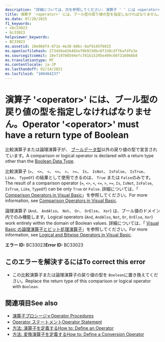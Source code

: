 ```yaml
---
description: "詳細については、次を参照してください: 演算子 ' ' には <operator> ブール型の戻り値の型が必要です"
title: 演算子 '<operator>' には、ブール型の戻り値の型を指定しなければなりません。
ms.date: 07/20/2015
f1_keywords:
- vbc33023
- bc33023
helpviewer_keywords:
- BC33023
ms.assetid: 18e066f4-d71e-4e38-b0bc-8af9145f6015
ms.openlocfilehash: 273450ad26465ef9b9150bc0f330cdf76afdfe3e
ms.sourcegitcommit: 10e719780594efc781b15295e499c66f316068b8
ms.translationtype: MT
ms.contentlocale: ja-JP
ms.lasthandoff: 02/14/2021
ms.locfileid: "100484237"
---
```

# <a name="operator-operator-must-have-a-return-type-of-boolean"></a><span data-ttu-id="0ac54-103">演算子 '\<operator>' には、ブール型の戻り値の型を指定しなければなりません。</span><span class="sxs-lookup"><span data-stu-id="0ac54-103">Operator '\<operator>' must have a return type of Boolean</span></span>

<span data-ttu-id="0ac54-104">比較演算子または論理演算子が、 [ブールデータ型](../language-reference/data-types/boolean-data-type.md)以外の戻り値の型で宣言されています。</span><span class="sxs-lookup"><span data-stu-id="0ac54-104">A comparison or logical operator is declared with a return type other than the [Boolean Data Type](../language-reference/data-types/boolean-data-type.md).</span></span>  
  
 <span data-ttu-id="0ac54-105">比較演算子 (`=`、 `<>`、 `<`、 `<=`、 `>`、 `>=`、 `Is`、 `IsNot`、 `IsFalse`、 `IsTrue`、 `Like`、 `TypeOf`) の結果として使用できるのは、 `True` または `False`のみです。</span><span class="sxs-lookup"><span data-stu-id="0ac54-105">The result of a comparison operator (`=`, `<>`, `<`, `<=`, `>`, `>=`, `Is`, `IsNot`, `IsFalse`, `IsTrue`, `Like`, `TypeOf`) can be only `True` or `False`.</span></span> <span data-ttu-id="0ac54-106">詳細については、「 [Comparison Operators in Visual Basic](../programming-guide/language-features/operators-and-expressions/comparison-operators.md)」を参照してください。</span><span class="sxs-lookup"><span data-stu-id="0ac54-106">For more information, see [Comparison Operators in Visual Basic](../programming-guide/language-features/operators-and-expressions/comparison-operators.md).</span></span>  
  
 <span data-ttu-id="0ac54-107">論理演算子 (`And`、 `AndAlso`、 `Not`、 `Or`、 `OrElse`、 `Xor`) は、ブール値のドメイン内でのみ機能します。</span><span class="sxs-lookup"><span data-stu-id="0ac54-107">Logical operators (`And`, `AndAlso`, `Not`, `Or`, `OrElse`, `Xor`) work entirely within the domain of Boolean values.</span></span> <span data-ttu-id="0ac54-108">詳細については、「 [Visual Basic の論理演算子とビット処理演算子](../programming-guide/language-features/operators-and-expressions/logical-and-bitwise-operators.md)」を参照してください。</span><span class="sxs-lookup"><span data-stu-id="0ac54-108">For more information, see [Logical and Bitwise Operators in Visual Basic](../programming-guide/language-features/operators-and-expressions/logical-and-bitwise-operators.md).</span></span>  
  
 <span data-ttu-id="0ac54-109">**エラー ID:** BC33023</span><span class="sxs-lookup"><span data-stu-id="0ac54-109">**Error ID:** BC33023</span></span>  
  
## <a name="to-correct-this-error"></a><span data-ttu-id="0ac54-110">このエラーを解決するには</span><span class="sxs-lookup"><span data-stu-id="0ac54-110">To correct this error</span></span>  
  
- <span data-ttu-id="0ac54-111">この比較演算子または論理演算子の戻り値の型を `Boolean`に置き換えてください。</span><span class="sxs-lookup"><span data-stu-id="0ac54-111">Replace the return type of this comparison or logical operator with `Boolean`.</span></span>  
  
## <a name="see-also"></a><span data-ttu-id="0ac54-112">関連項目</span><span class="sxs-lookup"><span data-stu-id="0ac54-112">See also</span></span>

- [<span data-ttu-id="0ac54-113">演算子プロシージャ</span><span class="sxs-lookup"><span data-stu-id="0ac54-113">Operator Procedures</span></span>](../programming-guide/language-features/procedures/operator-procedures.md)
- [<span data-ttu-id="0ac54-114">Operator ステートメント</span><span class="sxs-lookup"><span data-stu-id="0ac54-114">Operator Statement</span></span>](../language-reference/statements/operator-statement.md)
- [<span data-ttu-id="0ac54-115">方法: 演算子を定義する</span><span class="sxs-lookup"><span data-stu-id="0ac54-115">How to: Define an Operator</span></span>](../programming-guide/language-features/procedures/how-to-define-an-operator.md)
- [<span data-ttu-id="0ac54-116">方法: 変換演算子を定義する</span><span class="sxs-lookup"><span data-stu-id="0ac54-116">How to: Define a Conversion Operator</span></span>](../programming-guide/language-features/procedures/how-to-define-a-conversion-operator.md)
